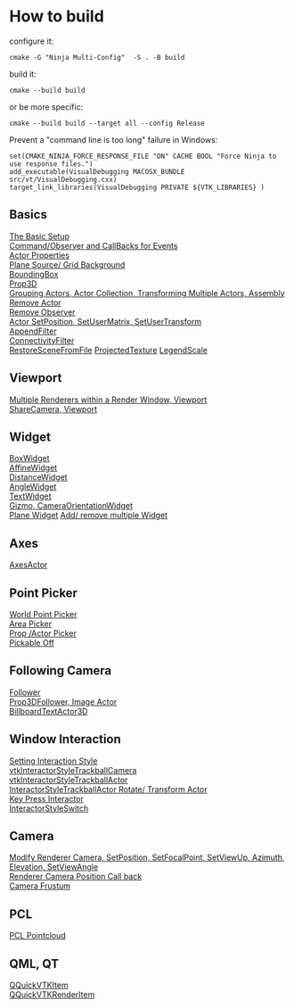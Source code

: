 # How to build

configure it:

```
cmake -G "Ninja Multi-Config"  -S . -B build
```

build it:

```
cmake --build build
```

or be more specific:

```
cmake --build build --target all --config Release
```

Prevent a "command line is too long" failure in Windows:

```
set(CMAKE_NINJA_FORCE_RESPONSE_FILE "ON" CACHE BOOL "Force Ninja to use response files.")
add_executable(VisualDebugging MACOSX_BUNDLE src/vt/VisualDebugging.cxx)
target_link_libraries(VisualDebugging PRIVATE ${VTK_LIBRARIES} )
```

## Basics

[The Basic Setup](docs/the_basic_setup.md)  
[Command/Observer and CallBacks for Events](docs/command_observer_for_events_callback.md)  
[Actor Properties](docs/actor_properties.md)  
[Plane Source/ Grid Background](docs/plane_source_grid_background.md)  
[BoundingBox](docs/boundingbox.md)  
[Prop3D](docs/prop3d.md)  
[Grouping Actors, Actor Collection, Transforming Multiple Actors, Assembly](docs/grouping_actors_actor_collection_assembly.md)  
[Remove Actor](docs/remove_actor.md)  
[Remove Observer](docs/remove_observer.md)  
[Actor SetPosition, SetUserMatrix, SetUserTransform](docs/actor_transform.md)  
[AppendFilter](docs/append_filter.md)  
[ConnectivityFilter](docs/connectivity_filter.md)  
[RestoreSceneFromFile](https://kitware.github.io-examples/site/Cxx/Snippets/RestoreSceneFromFile/)
[ProjectedTexture](src/ProjectedTexture.cxx)
[LegendScale](src/LegendScaleActor.cpp)

## Viewport

[Multiple Renderers within a Render Window, Viewport](docs/multiple_renderers_within_a_render_window.md)  
[ShareCamera, Viewport](docs/shareCamera_viewport.md)

## Widget

[BoxWidget](docs/boxWidget.md)  
[AffineWidget](docs/affineWidget.md)  
[DistanceWidget](docs/distanceWidget.md)  
[AngleWidget](docs/angleWidget.md)  
[TextWidget](docs/textWidget.md)  
[Gizmo, CameraOrientationWidget](docs/gizmo_camera_orientation_widget.md)  
[Plane Widget](src/ImplicitPlaneWidget2.cxx)
[Add/ remove multiple Widget](docs/add_remove_multiple_widget.md)  

## Axes

[AxesActor](docs/axesActor.md)  

## Point Picker

[World Point Picker](docs/world_point_picker.md)  
[Area Picker](docs/area_picker.md)  
[Prop /Actor Picker](docs/prop_actor_picker.md)  
[Pickable Off](docs/pickable_off.md)

## Following Camera

[Follower](docs/follower.md)  
[Prop3DFollower, Image Actor](docs/prop3DFollower_image_actor.md)  
[BillboardTextActor3D](docs/billboard_text_actor3D.md)  

## Window Interaction

[Setting Interaction Style](docs/setting_interaction_style.md)  
[vtkInteractorStyleTrackballCamera](docs/setting_interaction_style.md#vtkInteractorStyleTrackballCamera)  
[vtkInteractorStyleTrackballActor](docs/setting_interaction_style.md#vtkInteractorStyleTrackballActor)  
[InteractorStyleTrackballActor Rotate/ Transform Actor](docs/rotate_actor.md)  
[Key Press Interactor](docs/key_press_interactor.md)  
[InteractorStyleSwitch](docs/interactor_style_switch.md)  

## Camera

[Modify Renderer Camera, SetPosition, SetFocalPoint, SetViewUp, Azimuth, Elevation, SetViewAngle](docs/modify_renderer_camera.md)  
[Renderer Camera Position Call back](docs/camera_position.md)  
[Camera Frustum](docs/frustum.md)  
## PCL

[PCL Pointcloud](docs/pcl_pointcloud.md)  

## QML, QT

[QQuickVTKItem](docs/qml_vtk_QQuickVTKItem.md)  
[QQuickVTKRenderItem](docs/QQuickVTKRenderItem.md)








